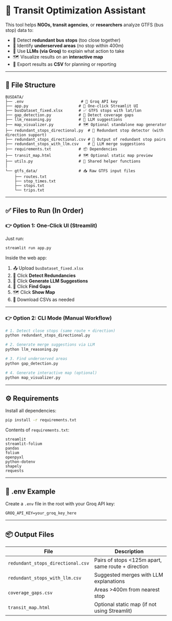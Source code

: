 # 🚌 Transit Optimization Assistant

This tool helps **NGOs, transit agencies**, or **researchers** analyze GTFS (bus stop) data to:

- 🧮 Detect **redundant bus stops** (too close together)
- 🧭 Identify **underserved areas** (no stop within 400m)
- 🤖 Use **LLMs (via Groq)** to explain what action to take
- 🗺️ Visualize results on an **interactive map**
- 📄 Export results as **CSV** for planning or reporting

---

## 📁 File Structure

```
BUSDATA/
├── .env                         # 🔐 Groq API key
├── app.py                      # 📌 One-click Streamlit UI
├── busDataset_fixed.xlsx       # ✅ GTFS stops with lat/lon
├── gap_detection.py            # 🧭 Detect coverage gaps
├── llm_reasoning.py            # 🤖 LLM suggestions
├── map_visualizer.py           # 🗺️ Optional standalone map generator
├── redundant_stops_directional.py  # 🔁 Redundant stop detector (with direction support)
├── redundant_stops_directional.csv # 📝 Output of redundant stop pairs
├── redundant_stops_with_llm.csv    # 🤖 LLM merge suggestions
├── requirements.txt            # 📦 Dependencies
├── transit_map.html            # 🗺️ Optional static map preview
├── utils.py                    # 🔧 Shared helper functions
│
└── gtfs_data/                  # 📥 Raw GTFS input files
    ├── routes.txt
    ├── stop_times.txt
    ├── stops.txt
    └── trips.txt
```

---

## ✅ Files to Run (In Order)

### 👉 Option 1: One-Click UI (Streamlit)

Just run:

```bash
streamlit run app.py
```

Inside the web app:

1. 📤 Upload `busDataset_fixed.xlsx`
2. 🧮 Click **Detect Redundancies**
3. 🤖 Click **Generate LLM Suggestions**
4. 🧭 Click **Find Gaps**
5. 🗺️ Click **Show Map**
6. 📄 Download CSVs as needed

---

### 👉 Option 2: CLI Mode (Manual Workflow)

```bash
# 1. Detect close stops (same route + direction)
python redundant_stops_directional.py

# 2. Generate merge suggestions via LLM
python llm_reasoning.py

# 3. Find underserved areas
python gap_detection.py

# 4. Generate interactive map (optional)
python map_visualizer.py
```

---

## ⚙️ Requirements

Install all dependencies:

```bash
pip install -r requirements.txt
```

Contents of `requirements.txt`:

```
streamlit
streamlit-folium
pandas
folium
openpyxl
python-dotenv
shapely
requests
```

---

## 🔐 .env Example

Create a `.env` file in the root with your Groq API key:

```env
GROQ_API_KEY=your_groq_key_here
```

---

## 📦 Output Files

| File | Description |
|------|-------------|
| `redundant_stops_directional.csv` | Pairs of stops <125m apart, same route + direction |
| `redundant_stops_with_llm.csv` | Suggested merges with LLM explanations |
| `coverage_gaps.csv` | Areas >400m from nearest stop |
| `transit_map.html` | Optional static map (if not using Streamlit) |
